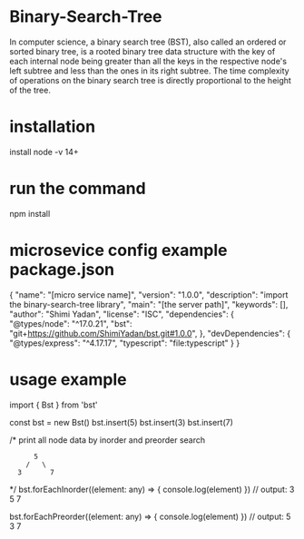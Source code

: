 # Binary-Search-Tree
In computer science, a binary search tree (BST), also called an ordered or sorted binary tree, is a rooted binary tree data structure with the key of each internal node being greater than all the keys in the respective node's left subtree and less than the ones in its right subtree. The time complexity of operations on the binary search tree is directly proportional to the height of the tree.

# installation
install node -v 14+

# run the command
npm install

# microsevice config example package.json
{
  "name": "[micro service name]",
  "version": "1.0.0",
  "description": "import the binary-search-tree library",
  "main": "[the server path]",
  "keywords": [],
  "author": "Shimi Yadan",
  "license": "ISC",
  "dependencies": {
    "@types/node": "^17.0.21",
    "bst": "git+https://github.com/ShimiYadan/bst.git#1.0.0",
  },
  "devDependencies": {
    "@types/express": "^4.17.17",
    "typescript": "file:typescript"
  }
}

# usage example
import { Bst } from 'bst'

const bst = new Bst()
bst.insert(5)
bst.insert(3)
bst.insert(7)

/*
  print all node data by inorder
  and preorder search

          5 
        /   \
      3       7
*/
bst.forEachInorder((element: any) => {
  console.log(element)
})
// output: 3 5 7 

bst.forEachPreorder((element: any) => {
  console.log(element)
})
// output: 5 3 7 
